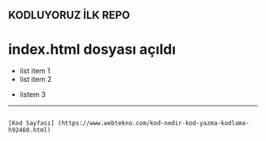 ## KODLUYORUZ İLK REPO

# index.html dosyası açıldı

- list item 1
- list item 2
* listem 3
-----

```

[Kod Sayfası] (https://www.webtekno.com/kod-nedir-kod-yazma-kodlama-h92460.html)


